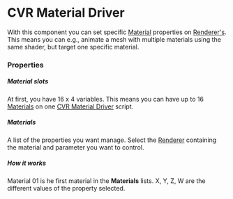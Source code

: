 # CVR Material Driver <div class="whitelisted" data-list="AWP"></div>
With this component you can set specific [Material](https://docs.unity3d.com/ScriptReference/Material.html) properties on [Renderer's](https://docs.unity3d.com/ScriptReference/Renderer.html). 
This means you can e.g., animate a mesh with multiple materials using the same shader, but target one specific material.

### Properties

##### Material slots
At first, you have 16 x 4 variables. This means you can have up to 16 [Materials](https://docs.unity3d.com/ScriptReference/Material.html)
on one [CVR Material Driver](material-driver.md) script.

##### Materials
A list of the properties you want manage. Select the [Renderer](https://docs.unity3d.com/ScriptReference/Renderer.html)
containing the material and parameter you want to control.

##### How it works
Material 01 is he first material in the **Materials** lists.
X, Y, Z, W are the different values of the property selected.
